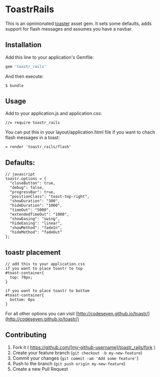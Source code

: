 # ToastrRails

This is an opninionated [toaster](http://codeseven.github.io/toastr/demo.html) asset gem.
It sets some defaults, adds support for flash messages and assumes you have a navbar.

## Installation

Add this line to your application's Gemfile:

```ruby
gem 'toastr_rails'
```

And then execute:

    $ bundle

## Usage

Add to your application.js and application.css:

    //= require toastr_rails

You can put this in your layout/application.html file if you want to chach flash messages in a toast:

    = render 'toastr_rails/flash'

## Defaults:

    // javascript
    toastr.options = {
      "closeButton": true,
      "debug": false,
      "progressBar": true,
      "positionClass": "toast-top-right",
      "showDuration": "300",
      "hideDuration": "1000",
      "timeOut": "5000",
      "extendedTimeOut": "1000",
      "showEasing": "swing",
      "hideEasing": "linear",
      "showMethod": "fadeIn",
      "hideMethod": "fadeOut"
    };

## toastr placement

    // add this to your application.css
    if you want to place toastr to top
    #toast-container{
      top: 70px;
    }

    if you want to place toastr to bottom
    #toast-container{
      bottom: 0px
    }

For all other options you can visit [http://codeseven.github.io/toastr/](http://codeseven.github.io/toastr/)

## Contributing

1. Fork it ( https://github.com/[my-github-username]/toastr_rails/fork )
2. Create your feature branch (`git checkout -b my-new-feature`)
3. Commit your changes (`git commit -am 'Add some feature'`)
4. Push to the branch (`git push origin my-new-feature`)
5. Create a new Pull Request
